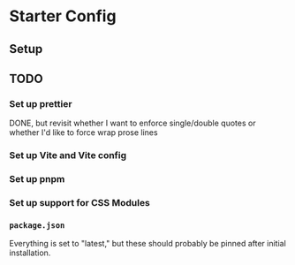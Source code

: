 # Starter Config

## Setup

## TODO

### Set up prettier

DONE, but revisit whether I want to enforce single/double quotes or whether I'd like to force wrap prose lines

### Set up Vite and Vite config

### Set up pnpm

### Set up support for CSS Modules

### `package.json`

Everything is set to "latest," but these should probably be pinned after initial installation.
